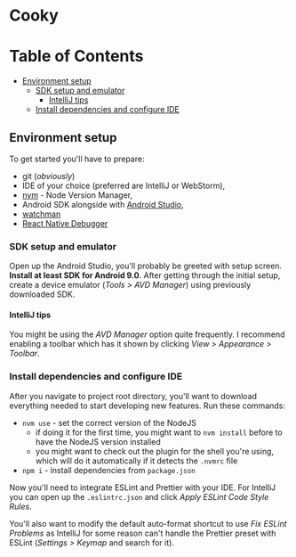 # Cooky

Table of Contents
=================
 * [Environment setup](#environment-setup)
     * [SDK setup and emulator](#sdk-setup-and-emulator)
        * [IntelliJ tips](#intellij-tips)
     * [Install dependencies and configure IDE](#install-dependencies-and-configure-ide)


## Environment setup

To get started you'll have to prepare:
* git (*obviously*)
* IDE of your choice (preferred are IntelliJ or WebStorm),
* [nvm](https://github.com/nvm-sh/nvm) - Node Version Manager,
* Android SDK alongside with [Android Studio](https://developer.android.com/studio),
* [watchman](https://facebook.github.io/watchman/docs/install.html)
* [React Native Debugger](https://github.com/jhen0409/react-native-debugger)

### SDK setup and emulator

Open up the Android Studio, you'll probably be greeted with setup screen. **Install at least SDK for Android 9.0**. After getting through the initial setup, create a device emulator (*Tools > AVD Manager*) using previously downloaded SDK.

#### IntelliJ tips

You might be using the *AVD Manager* option quite frequently. I recommend enabling a toolbar which has it shown by clicking *View > Appearance > Toolbar*.

### Install dependencies and configure IDE

After you navigate to project root directory, you'll want to download everything needed to start developing new features. Run these commands:
* `nvm use` - set the correct version of the NodeJS
    * if doing it for the first time, you might want to `nvm install` before to have the NodeJS version installed
    * you might want to check out the plugin for the shell you're using, which will do it automatically if it detects the `.nvmrc` file
* `npm i` - install dependencies from `package.json`

Now you'll need to integrate ESLint and Prettier with your IDE. For IntelliJ you can open up the `.eslintrc.json` and click *Apply ESLint Code Style Rules*. 

You'll also want to modify the default auto-format shortcut to use *Fix ESLint Problems* as IntelliJ for some reason can't handle the Prettier preset with ESLint (*Settings > Keymap* and search for it).

